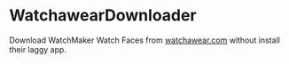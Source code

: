 # WatchawearDownloader
Download WatchMaker Watch Faces from [watchawear.com](https://watchawear.com/watches/watch-faces.html) without install their laggy app.
